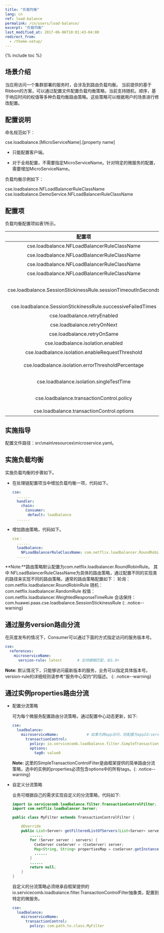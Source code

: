 ```yaml
---
title: "负载均衡"
lang: cn
ref: load-balance
permalink: /cn/users/load-balance/
excerpt: "负载均衡"
last_modified_at: 2017-06-06T10:01:43-04:00
redirect_from:
  - /theme-setup/
---
```



{% include toc %}

## 场景介绍

当应用访问一个集群部署的服务时，会涉及到路由负载均衡。 当前提供的基于Ribbon的方案，可以通过配置文件配置负载均衡策略，当前支持随机，顺序，基于响应时间的权值等多种负载均衡路由策略。这些策略可以根据用户的场景进行修改配置。

## 配置说明

命名规范如下：

cse.loadbalance.[MicroServiceName].[property name]

- 只能配置客户端。

- 对于全局配置，不需要指定MicroServiceName。针对特定的微服务的配置，需要增加MicroServiceName。

负载均衡示例如下：

cse.loadbalance.NFLoadBalancerRuleClassName
cse.loadbalance.DemoService.NFLoadBalancerRuleClassName

## 配置项

负载均衡配置项如表1所示。

|配置项|配置值参考|说明|
|:----:|:-----:|:------:|
|cse.loadbalance.NFLoadBalancerRuleClassName|com.netflix.loadbalancer.RoundRobinRule|基于轮询的路由选择策略。|
|cse.loadbalance.NFLoadBalancerRuleClassName|com.netflix.loadbalancer.RandomRule|基于随机的路由选择策略。|
|cse.loadbalance.NFLoadBalancerRuleClassName|com.netflix.loadbalancer.WeightedResponseTimeRule|基于服务器响应时间的路由选择策略。|
|cse.loadbalance.NFLoadBalancerRuleClassName|io.servicecomb.loadbalance.SessionStickinessRule|会话保持路由选择策略。|
|cse.loadbalance.SessionStickinessRule.sessionTimeoutInSeconds|30|客户端闲置时间，超过限制后选择后面的服务器。（说明：暂不支持微服务配置。e.g. cse.loadbalance.SessionStickinessRule.sessionTimeoutInSeconds，不能配置为cse.loadbalance.DemoService.SessionStickinessRule.sessionTimeoutInSeconds）。|
|cse.loadbalance.SessionStickinessRule.successiveFailedTimes|5|客户端失败次数，超过后会切换服务器（暂不支持微服务配置）。|
|cse.loadbalance.retryEnabled|FALSE|负载均衡捕获到服务调用异常，是否进行重试。|
|cse.loadbalance.retryOnNext|0|尝试新的服务器的次数。|
|cse.loadbalance.retryOnSame|0|同一个服务器尝试的次数。|
|cse.loadbalance.isolation.enabled|FALSE|是否开启故障实例隔离功能。|
|cse.loadbalance.isolation.enableRequestThreshold|20|当实例的调用总次数达到该值时开始进入隔离逻辑门槛，需为整数，默认值为20。|
|cse.loadbalance.isolation.errorThresholdPercentage|20|实例故障隔离错误百分比，需为(0,100]区间整数，默认值为20，大于该值时该实例被隔离。|
|cse.loadbalance.isolation.singleTestTime|10000|故障实例单点测试时间，单位为ms，默认值为10000，当前时间与该实例上次被调用到的时间差大于该值时该实例有机会被调用到。|
|cse.loadbalance.transactionControl.policy|io.servicecomb.loadbalance.filter.SimpleTransactionControlFilter|动态路由分流策略，框架提供了简单的分流机制，开发者也可以实现自定义的分流过滤策略。|
|cse.loadbalance.transactionControl.options|key/value pairs|针对SimpleTransactionControlFilter分流策略的配置项，可添加任意项过滤标签。|

## 实施指导

配置文件路径：src\main\resources\microservice.yaml。

## 实施负载均衡

实施负载均衡的步骤如下。

- 在处理链配置项当中增加负载均衡一项，代码如下。

   ```yaml
   cse:
     ......
     handler:
       chain:
         Consumer:
          default: loadbalance
     ......
   ```
- 增加路由策略，代码如下。
   ```yaml
   cse：
     ......
     loadbalance:
       NFLoadBalancerRuleClassName: com.netflix.loadbalancer.RoundRobinRule
     ......   
   ``` 

**Note:**路由策略默认配置为com.netflix.loadbalancer.RoundRobinRule。
其中 NFLoadBalancerRuleClassName为具体的路由策略，通过配置不同的实现类的路径来实现不同的路由策略，通常的路由策略配置如下：
轮询： com.netflix.loadbalancer.RoundRobinRule
随机：com.netflix.loadbalancer.RandomRule
权值：com.netflix.loadbalancer.WeightedResponseTimeRule
会话保持：com.huawei.paas.cse.loadbalance.SessionStickinessRule
{: .notice--warning}

## 通过服务version路由分流

在灰度发布的情况下，Consumer可以通过下面的方式指定访问的服务版本号。

```yaml
cse:
  references:
    microserviceName:
      version-rule: latest       # 支持模糊匹配，如1.0+
```

**Note:** 默认情况下，只能够访问最新版本的服务，业务可以指定具体版本号。 version-rule的详细规则请参考“服务中心契约”的描述。
{: .notice--warning}

## 通过实例properties路由分流

- 配置分流策略

   可为每个微服务配置路由分流策略，通过配置中心动态更新，如下:

   ```yaml
   cse:
     loadbalance:
       microserviceName:             # 如果为跨app访问，则配置为appId:serviceName
         transactionControl:
           policy: io.servicecomb.loadbalance.filter.SimpleTransactionControlFilter
           options:
             tag0: value0
   ```

   **Note:** 这里的SimpleTransactionControlFilter是由框架提供的简单路由分流策略，选中的实例的properties必须包含options中的所有tags。{: .notice--warning}

- 自定义分流策略

   业务可根据自己的需求实现自定义的分流策略，代码如下:

   ```java
   import io.servicecomb.loadbalance.filter.TransactionControlFilter;
   import com.netflix.loadbalancer.Server;
   
   public class MyFilter extends TransactionControlFilter {
   
       @Override
       public List<Server> getFilteredListOfServers(List<Server> servers) {
           ......
           for (Server server : servers) {
             CseServer cseServer = (CseServer) server;
             Map<String, String> propertiesMap = cseServer.getInstance().getProperties();
             ......
           }
           ......
           return null;
       }
   }
   ```

   自定义的分流策略必须继承自框架提供的io.servicecomb.loadbalance.filter.TransactionControlFilter抽象类，配置到特定的微服务。

   ```yaml
   cse:
     loadbalance:
       microserviceName:
         transactionControl:
           policy: com.path.to.class.MyFilter
   ```
